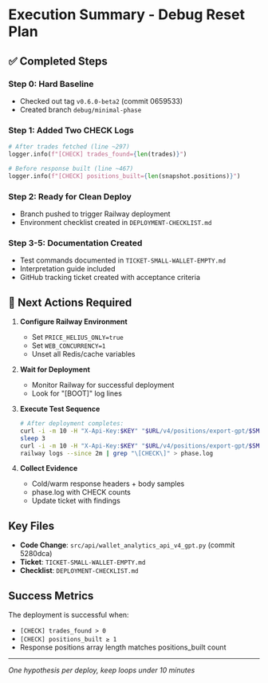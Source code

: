 # Execution Summary - Debug Reset Plan

## ✅ Completed Steps

### Step 0: Hard Baseline
- Checked out tag `v0.6.0-beta2` (commit 0659533)
- Created branch `debug/minimal-phase`

### Step 1: Added Two CHECK Logs
```python
# After trades fetched (line ~297)
logger.info(f"[CHECK] trades_found={len(trades)}")

# Before response built (line ~467)  
logger.info(f"[CHECK] positions_built={len(snapshot.positions)}")
```

### Step 2: Ready for Clean Deploy
- Branch pushed to trigger Railway deployment
- Environment checklist created in `DEPLOYMENT-CHECKLIST.md`

### Step 3-5: Documentation Created
- Test commands documented in `TICKET-SMALL-WALLET-EMPTY.md`
- Interpretation guide included
- GitHub tracking ticket created with acceptance criteria

## 🔄 Next Actions Required

1. **Configure Railway Environment**
   - Set `PRICE_HELIUS_ONLY=true`
   - Set `WEB_CONCURRENCY=1`
   - Unset all Redis/cache variables

2. **Wait for Deployment**
   - Monitor Railway for successful deployment
   - Look for "[BOOT]" log lines

3. **Execute Test Sequence**
   ```bash
   # After deployment completes:
   curl -i -m 10 -H "X-Api-Key:$KEY" "$URL/v4/positions/export-gpt/$SMALL"
   sleep 3
   curl -i -m 10 -H "X-Api-Key:$KEY" "$URL/v4/positions/export-gpt/$SMALL"
   railway logs --since 2m | grep "\[CHECK\]" > phase.log
   ```

4. **Collect Evidence**
   - Cold/warm response headers + body samples
   - phase.log with CHECK counts
   - Update ticket with findings

## Key Files
- **Code Change**: `src/api/wallet_analytics_api_v4_gpt.py` (commit 5280dca)
- **Ticket**: `TICKET-SMALL-WALLET-EMPTY.md`
- **Checklist**: `DEPLOYMENT-CHECKLIST.md`

## Success Metrics
The deployment is successful when:
- `[CHECK] trades_found > 0`
- `[CHECK] positions_built ≥ 1`  
- Response positions array length matches positions_built count

---
*One hypothesis per deploy, keep loops under 10 minutes* 